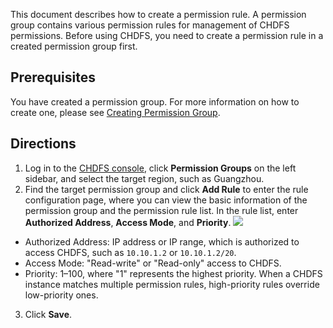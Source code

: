This document describes how to create a permission rule. A permission group contains various permission rules for management of CHDFS permissions. Before using CHDFS, you need to create a permission rule in a created permission group first.

## Prerequisites

You have created a permission group. For more information on how to create one, please see [Creating Permission Group](https://intl.cloud.tencent.com/document/product/1106/41962).

## Directions
1. Log in to the [CHDFS console](https://console.cloud.tencent.com/chdfs), click **Permission Groups** on the left sidebar, and select the target region, such as Guangzhou.
2. Find the target permission group and click **Add Rule** to enter the rule configuration page, where you can view the basic information of the permission group and the permission rule list. In the rule list, enter **Authorized Address**, **Access Mode**, and **Priority**.
![](https://main.qcloudimg.com/raw/c228ce606e3d2fb8d85c7afa054f78ac.png)
 - Authorized Address: IP address or IP range, which is authorized to access CHDFS, such as `10.10.1.2` or `10.10.1.2/20`.
 - Access Mode: "Read-write" or "Read-only" access to CHDFS.
 - Priority: 1–100, where "1" represents the highest priority. When a CHDFS instance matches multiple permission rules, high-priority rules override low-priority ones.
3. Click **Save**.

